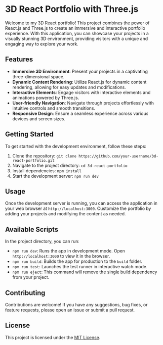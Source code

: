 
# 3D React Portfolio with Three.js

Welcome to my 3D React portfolio! This project combines the power of React.js and Three.js to create an immersive and interactive portfolio experience. With this application, you can showcase your projects in a visually stunning 3D environment, providing visitors with a unique and engaging way to explore your work.

## Features

- **Immersive 3D Environment**: Present your projects in a captivating three-dimensional space.
- **Dynamic Content Rendering**: Utilize React.js for dynamic content rendering, allowing for easy updates and modifications.
- **Interactive Elements**: Engage visitors with interactive elements and animations powered by Three.js.
- **User-friendly Navigation**: Navigate through projects effortlessly with intuitive controls and smooth transitions.
- **Responsive Design**: Ensure a seamless experience across various devices and screen sizes.

## Getting Started

To get started with the development environment, follow these steps:

1. Clone the repository: `git clone https://github.com/your-username/3d-react-portfolio.git`
2. Navigate to the project directory: `cd 3d-react-portfolio`
3. Install dependencies: `npm install`
4. Start the development server: `npm run dev`

## Usage

Once the development server is running, you can access the application in your web browser at `http://localhost:3000`. Customize the portfolio by adding your projects and modifying the content as needed.

## Available Scripts

In the project directory, you can run:

- `npm run dev`: Runs the app in development mode. Open `http://localhost:3000` to view it in the browser.
- `npm run build`: Builds the app for production to the `build` folder.
- `npm run test`: Launches the test runner in interactive watch mode.
- `npm run eject`: This command will remove the single build dependency from your project.

## Contributing

Contributions are welcome! If you have any suggestions, bug fixes, or feature requests, please open an issue or submit a pull request.

## License

This project is licensed under the [MIT License](LICENSE).

